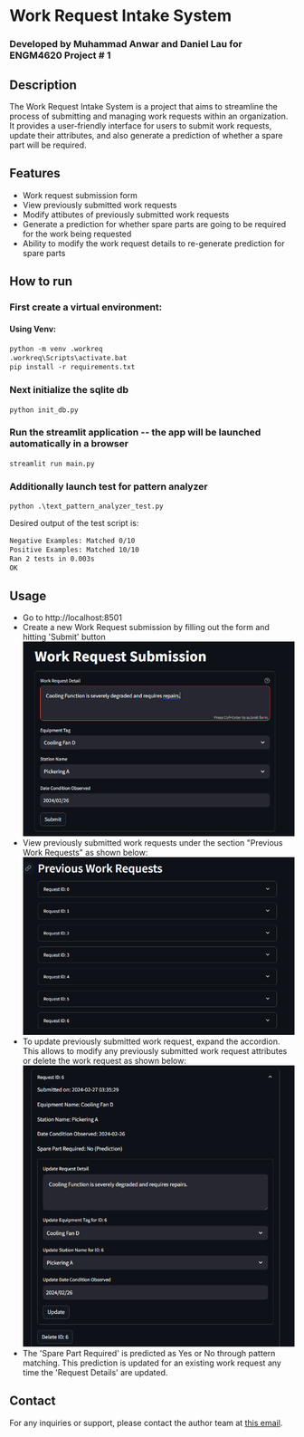 # Work Request Intake System

### Developed by Muhammad Anwar and Daniel Lau for ENGM4620 Project # 1

## Description
The Work Request Intake System is a project that aims to streamline the process of submitting and managing work requests within an organization. It provides a user-friendly interface for users to submit work requests, update their attributes, and also generate a prediction of whether a spare part will be required.

## Features
- Work request submission form
- View previously submitted work requests
- Modify attibutes of previously submitted work requests
- Generate a prediction for whether spare parts are going to be required for the work being requested
- Ability to modify the work request details to re-generate prediction for spare parts

## How to run


### First create a virtual environment:

#### Using Venv:
```
python -m venv .workreq
.workreq\Scripts\activate.bat
pip install -r requirements.txt
```

### Next initialize the sqlite db
```
python init_db.py
```

### Run the streamlit application -- the app will be launched automatically in a browser
```
streamlit run main.py
```

### Additionally launch test for pattern analyzer
```
python .\text_pattern_analyzer_test.py
```

Desired output of the test script is:

```
Negative Examples: Matched 0/10
Positive Examples: Matched 10/10
Ran 2 tests in 0.003s
OK
```

## Usage

* Go to http://localhost:8501 
* Create a new Work Request submission by filling out the form and hitting 'Submit' button
![Form to fill out work request submission ](images/image-1.png)
* View previously submitted work requests under the section "Previous Work Requests" as shown below:
![Previous Work Requests section](images/image-2.png)
* To update previously submitted work request, expand the accordion. This allows to modify any previously submitted work request attributes or delete the work request as shown below:
![Expand work request accordion to view details](images/image-3.png)
* The 'Spare Part Required' is predicted as Yes or No through pattern matching. This prediction is updated for an existing work request any time the 'Request Details' are updated. 
## Contact
For any inquiries or support, please contact the author team at [this email](mailto:saleh.anwar@gmail.com).
